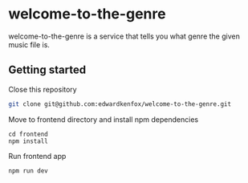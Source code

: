 # welcome-to-the-genre

welcome-to-the-genre is a service that tells you what genre the given music file is.

## Getting started

Close this repository

```sh
git clone git@github.com:edwardkenfox/welcome-to-the-genre.git
```

Move to frontend directory and install npm dependencies

```
cd frontend
npm install
```

Run frontend app

```
npm run dev
```

